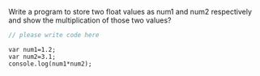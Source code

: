 Write a program to store two float values as num1 and num2 respectively and show the multiplication of those two values?

```javascript
// please write code here
```

```solution
var num1=1.2;
var num2=3.1;
console.log(num1*num2);
```